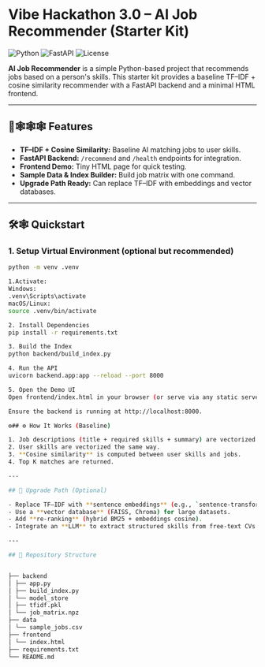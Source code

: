 # Vibe Hackathon 3.0 – AI Job Recommender (Starter Kit)

![Python](https://img.shields.io/badge/Python-3.11-blue?style=flat-square)
![FastAPI](https://img.shields.io/badge/FastAPI-0.110-green?style=flat-square)
![License](https://img.shields.io/badge/License-MIT-orange?style=flat-square)

**AI Job Recommender** is a simple Python-based project that recommends jobs based on a person's skills. This starter kit provides a baseline TF–IDF + cosine similarity recommender with a FastAPI backend and a minimal HTML frontend.

---

## 🚀🕸️🕸️🕸️ Features

- **TF–IDF + Cosine Similarity:** Baseline AI matching jobs to user skills.  
- **FastAPI Backend:** `/recommend` and `/health` endpoints for integration.  
- **Frontend Demo:** Tiny HTML page for quick testing.  
- **Sample Data & Index Builder:** Build job matrix with one command.  
- **Upgrade Path Ready:** Can replace TF–IDF with embeddings and vector databases.

---

## 🛠🕸️ Quickstart

### 1. Setup Virtual Environment (optional but recommended)

```bash
python -m venv .venv

1.Activate:
Windows:
.venv\Scripts\activate
macOS/Linux:
source .venv/bin/activate

2. Install Dependencies
pip install -r requirements.txt

3. Build the Index
python backend/build_index.py

4. Run the API
uvicorn backend.app:app --reload --port 8000

5. Open the Demo UI
Open frontend/index.html in your browser (or serve via any static server).

Ensure the backend is running at http://localhost:8000.

⚙## ⚙️ How It Works (Baseline)

1. Job descriptions (title + required skills + summary) are vectorized using **TF–IDF**.  
2. User skills are vectorized the same way.  
3. **Cosine similarity** is computed between user skills and jobs.  
4. Top K matches are returned.

---

## 🔮 Upgrade Path (Optional)

- Replace TF–IDF with **sentence embeddings** (e.g., `sentence-transformers`) for better semantic matching.  
- Use a **vector database** (FAISS, Chroma) for large datasets.  
- Add **re-ranking** (hybrid BM25 + embeddings cosine).  
- Integrate an **LLM** to extract structured skills from free-text CVs or LinkedIn profiles.

---

## 📁 Repository Structure


├── backend
│ ├── app.py
│ ├── build_index.py
│ └── model_store
│ ├── tfidf.pkl
│ └── job_matrix.npz
├── data
│ └── sample_jobs.csv
├── frontend
│ └── index.html
├── requirements.txt
└── README.md








